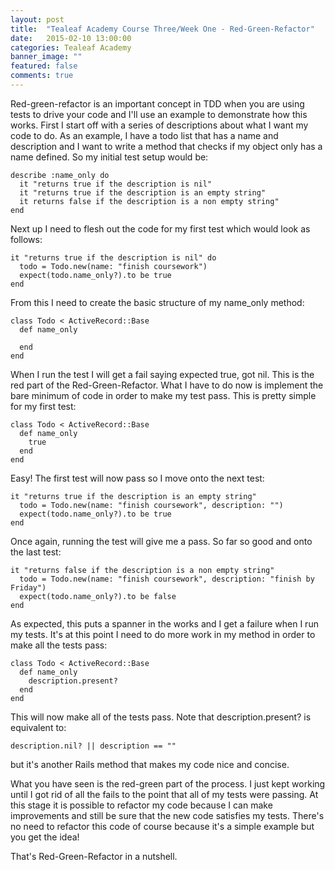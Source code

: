 ```yaml
---
layout: post
title:  "Tealeaf Academy Course Three/Week One - Red-Green-Refactor"
date:   2015-02-10 13:00:00
categories: Tealeaf Academy
banner_image: ""
featured: false
comments: true
---
```


Red-green-refactor is an important concept in TDD when you are using tests to drive your code and I'll use an example to demonstrate how this works.  First I start off with a series of descriptions about what I want my code to do.  As an example, I have a todo list that has a name and description and I want to write a method that checks if my object only has a name defined. So my initial test setup would be:

    describe :name_only do
      it "returns true if the description is nil"
      it "returns true if the description is an empty string"
      it returns false if the description is a non empty string"
    end
    
<!--more-->
    
Next up I need to flesh out the code for my first test which would look as follows:

    it "returns true if the description is nil" do
      todo = Todo.new(name: "finish coursework")
      expect(todo.name_only?).to be true
    end

    
From this I need to create the basic structure of my name_only method:

    class Todo < ActiveRecord::Base
      def name_only

      end
    end
    
When I run the test I will get a fail saying expected true, got nil.  This is the red part of the Red-Green-Refactor.  What I have to do now is implement the bare minimum of code in order to make my test pass.  This is pretty simple for my first test:

    class Todo < ActiveRecord::Base
      def name_only
        true
      end
    end
    
Easy! The first test will now pass so I move onto the next test:

    it "returns true if the description is an empty string"
      todo = Todo.new(name: "finish coursework", description: "")
      expect(todo.name_only?).to be true
    end
    
Once again, running the test will give me a pass. So far so good and onto the last test:

    it "returns false if the description is a non empty string"
      todo = Todo.new(name: "finish coursework", description: "finish by Friday")
      expect(todo.name_only?).to be false
    end
    
As expected, this puts a spanner in the works and I get a failure when I run my tests.  It's at this point I need to do more work in my method in order to make all the tests pass:

    class Todo < ActiveRecord::Base
      def name_only
        description.present?
      end
    end

This will now make all of the tests pass. Note that description.present? is equivalent to:
  
    description.nil? || description == ""

but it's another Rails method that makes my code nice and concise.

What you have seen is the red-green part of the process.  I just kept working until I got rid of all the fails to the point that all of my tests were passing.  At this stage it is possible to refactor my code because I can make improvements and still be sure that the new code satisfies my tests. There's no need to refactor this code of course because it's a simple example but you get the idea!

That's Red-Green-Refactor in a nutshell.